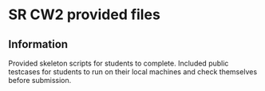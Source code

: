 # SR CW2 provided files

## Information

Provided skeleton scripts for students to complete. Included public testcases for students to run on their local machines and check themselves before submission.
